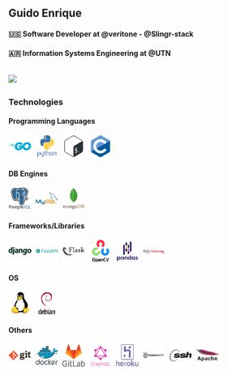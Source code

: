 
## Guido Enrique 
#### :us: Software Developer at @veritone - @Slingr-stack
#### :argentina: Information Systems Engineering at @UTN

## ![](https://komarev.com/ghpvc/?username=guidoenr&label=Profile+Views)

### Technologies
#### Programming Languages
<img src="https://github.com/devicons/devicon/blob/master/icons/go/go-original-wordmark.svg" title="Golang" alt="Golang" width="45" height="45"/>&nbsp;
<img src="https://github.com/devicons/devicon/blob/master/icons/python/python-original-wordmark.svg" title="Python" alt="Python" width="45" height="45"/>&nbsp;
<img src="https://github.com/devicons/devicon/blob/master/icons/bash/bash-original.svg" title="Bash" alt="Bash" width="45" height="45"/>&nbsp;
<img src="https://github.com/devicons/devicon/blob/master/icons/c/c-original.svg" title="C" alt="C" width="45" height="45"/>&nbsp;

#### DB Engines
<img src="https://github.com/devicons/devicon/blob/master/icons/postgresql/postgresql-original-wordmark.svg" title="PostgreSQL" alt="PostgreSQL" width="45"/>&nbsp;
<img src="https://github.com/devicons/devicon/blob/master/icons/mysql/mysql-original-wordmark.svg" title="MySQL" alt="MySQL" width="45" height="45"/>&nbsp;
<img src="https://github.com/devicons/devicon/blob/master/icons/mongodb/mongodb-original-wordmark.svg" title="MongoDB" alt="MongoDB" width="45" height="45"/>&nbsp;

#### Frameworks/Libraries
<img src="https://github.com/devicons/devicon/blob/master/icons/django/django-plain-wordmark.svg" title="Django" alt="Django" width="45" height="45"/>&nbsp;
<img src="https://github.com/devicons/devicon/blob/master/icons/fastapi/fastapi-original-wordmark.svg" title="FastAPI" alt="FastAPI" width="45" height="45"/>&nbsp;
<img src="https://github.com/devicons/devicon/blob/master/icons/flask/flask-original-wordmark.svg" title="Flask" alt="Flask" width="45" height="45"/>&nbsp;
<img src="https://github.com/devicons/devicon/blob/master/icons/opencv/opencv-original-wordmark.svg" title="OpenCV" alt="OpenCV" width="45" height="45"/>&nbsp;
<img src="https://github.com/devicons/devicon/blob/master/icons/pandas/pandas-original-wordmark.svg" title="Pandas" alt="Pandas" width="45" height="45"/>&nbsp;
<img src="https://github.com/devicons/devicon/blob/master/icons/sqlalchemy/sqlalchemy-original-wordmark.svg" title="SQLAlchemy" alt="SQLAlchemy" width="45" height="45"/>&nbsp;

#### OS
<img src="https://github.com/devicons/devicon/blob/master/icons/linux/linux-original.svg"  title="Linux" alt="Linux" width="45" height="45"/>&nbsp;
<img src="https://github.com/devicons/devicon/blob/master/icons/debian/debian-original-wordmark.svg" title="Debian" alt="Debian" width="45" height="45"/>&nbsp;

#### Others
  
<img src="https://github.com/devicons/devicon/blob/master/icons/git/git-original-wordmark.svg" title="Git" alt="Git" width="45" height="45"/>&nbsp;
<img src="https://github.com/devicons/devicon/blob/master/icons/docker/docker-original-wordmark.svg" title="Docker" alt="Docker" width="45" height="45"/>&nbsp;
<img src="https://github.com/devicons/devicon/blob/master/icons/gitlab/gitlab-original-wordmark.svg" title="GitLab" alt="GitLab" width="45" height="45"/>&nbsp;
<img src="https://github.com/devicons/devicon/blob/master/icons/graphql/graphql-plain-wordmark.svg" title="GraphQL" alt="GraphQL" width="45" height="45"/>&nbsp;
<img src="https://github.com/devicons/devicon/blob/master/icons/heroku/heroku-original-wordmark.svg" title="Heroku" alt="Heroku" width="45" height="45"/>&nbsp;
<img src="https://github.com/devicons/devicon/blob/master/icons/raspberrypi/raspberrypi-line-wordmark.svg" title="RaspberryPI" alt="RaspberryPI" width="45" height="45"/>&nbsp;
<img src="https://github.com/devicons/devicon/blob/master/icons/ssh/ssh-original-wordmark.svg" title="SSH" alt="SSH" width="45" height="45"/>&nbsp;
<img src="https://github.com/devicons/devicon/blob/master/icons/apache/apache-original-wordmark.svg" title="Apache" alt="Apache" width="45" height="45"/>&nbsp;







